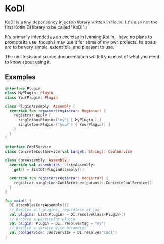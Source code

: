 # KoDI

KoDI is a tiny dependency injection library written in Kotlin. (It's also not the first Kotlin DI library to be called "KoDI".) 

It's primarily intended as an exercise in learning Kotlin. I have no plans to promote its use, though I may use it for some of my own projects. Its goals are to be very simple, extensible, and pleasant to use.

The unit tests and source documentation will tell you most of what you need to know about using it.

## Examples

```kotlin
interface Plugin
class MyPlugin: Plugin
class YourPlugin: Plugin

class PluginAssembly: Assembly {
  override fun register(registrar: Registar) {
    registrar.apply { 
      singleton<Plugin>("my") { MyPlugin() }
      singleton<Plugin>("your") { YourPlugin() }
    }
  }
}

interface CoolService
class ConcreteCoolService(val target: String): CoolService

class CoreAssembly: Assembly {
  override val assemblies: List<Assembly>
    get() = listOf(PluginAssembly())

  override fun register(registrar: Registrar) {
    registrar.singleton<CoolService>(params(::ConcreteCoolService))
  }
}

fun main() {
  DI.assemble(CoreAssembly())
  // Resolve all plugins, regardless of tag
  val plugins: List<Plugin> = DI.resolveClass<Plugin>()
  // Resolve a particular plugin
  val plugin: Plugin = DI..resolve(tag = "my")
  // Resolve a service with parameter
  val coolService: CoolService = DI.resolve("cool") 
}
```


